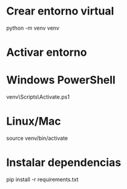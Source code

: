 # Crear entorno virtual
python -m venv venv

# Activar entorno
# Windows PowerShell
venv\Scripts\Activate.ps1
# Linux/Mac
source venv/bin/activate

# Instalar dependencias
pip install -r requirements.txt